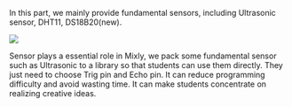 In this part, we mainly provide fundamental sensors, including Ultrasonic sensor, DHT11, DS18B20(new).

![](https://github.com/xbed/Mixly_Arduino/blob/master/wiki_pic/sensor-en1.png)

Sensor plays a essential role in Mixly, we pack some fundamental sensor such as Ultrasonic to a library so that students can use them directly. They just need to choose Trig pin and Echo pin. It can reduce programming difficulty and avoid wasting time. It can make students concentrate on realizing creative ideas.